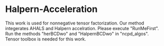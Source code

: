 # Halpern-Acceleration
This work is used for nonnegative tensor factorization. Our method integerates AHALS and Halpern accelration.
Please execute "RunMeFirst". Run the methods "herBCDwo" and "HalpernBCDwo" in "ncpd_algos".
Tensor toolbox is needed for this work.
